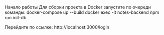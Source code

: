 Начало работы
Для сборки проекта в Docker запустите по очереди команды:
docker-compose up --build
docker exec -it notes-backend npm run init-db

Перейдите по ссылке: http://localhost:3000/login